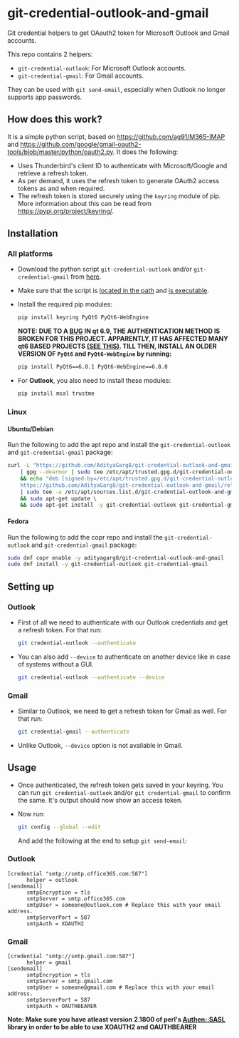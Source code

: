 # git-credential-outlook-and-gmail

Git credential helpers to get OAauth2 token for Microsoft Outlook and Gmail accounts.

This repo contains 2 helpers:

- `git-credential-outlook`: For Microsoft Outlook accounts.
- `git-credential-gmail`: For Gmail accounts.

They can be used with `git send-email`, especially when Outlook no longer supports app passwords.

## How does this work?

It is a simple python script, based on https://github.com/ag91/M365-IMAP and https://github.com/google/gmail-oauth2-tools/blob/master/python/oauth2.py. It does the following:

- Uses Thunderbird's client ID to authenticate with Microsoft/Google and retrieve a refresh token.
- As per demand, it uses the refresh token to generate OAuth2 access tokens as and when required.
- The refresh token is stored securely using the `keyring` module of pip. More information about this can be read from https://pypi.org/project/keyring/.

## Installation

### All platforms

- Download the python script `git-credential-outlook` and/or `git-credential-gmail` from [here](https://github.com/AdityaGarg8/git-credential-outlook-and-gmail/releases/latest).

- Make sure that the script is [located in the path](https://superuser.com/a/284351/62691) and [is executable](https://askubuntu.com/a/229592/18504).

- Install the required pip modules:

  ```bash
  pip install keyring PyQt6 PyQt6-WebEngine
  ```

  **NOTE: DUE TO A [BUG](https://bugreports.qt.io/plugins/servlet/mobile#issue/QTBUG-135786) IN qt 6.9, THE AUTHENTICATION METHOD IS BROKEN FOR THIS PROJECT. APPARENTLY, IT HAS AFFECTED MANY qt6 BASED PROJECTS [(SEE THIS)](https://github.com/qutebrowser/qutebrowser/issues/8535). TILL THEN, INSTALL AN OLDER VERSION OF `PyQt6` and `PyQt6-WebEngine` by running:**

  ```bash
  pip install PyQt6==6.8.1 PyQt6-WebEngine==6.8.0
  ```

- For **Outlook**, you also need to install these modules:

  ```bash
  pip install msal trustme
  ```

### Linux

#### Ubuntu/Debian

Run the following to add the apt repo and install the `git-credential-outlook` and `git-credential-gmail` package:

```bash
curl -L "https://github.com/AdityaGarg8/git-credential-outlook-and-gmail/releases/download/debian/KEY.gpg" \
	| gpg --dearmor | sudo tee /etc/apt/trusted.gpg.d/git-credential-outlook-and-gmail.gpg >/dev/null \
	&& echo "deb [signed-by=/etc/apt/trusted.gpg.d/git-credential-outlook-and-gmail.gpg] \
	https://github.com/AdityaGarg8/git-credential-outlook-and-gmail/releases/download/debian ./" \
	| sudo tee -a /etc/apt/sources.list.d/git-credential-outlook-and-gmail.list \
	&& sudo apt-get update \
	&& sudo apt-get install -y git-credential-outlook git-credential-gmail
```

#### Fedora

Run the following to add the copr repo and install the `git-credential-outlook` and `git-credential-gmail` package:

```bash
sudo dnf copr enable -y adityagarg8/git-credential-outlook-and-gmail
sudo dnf install -y git-credential-outlook git-credential-gmail
```

## Setting up

### Outlook

- First of all we need to authenticate with our Outlook credentials and get a refresh token. For that run:

  ```bash
  git credential-outlook --authenticate
  ```

- You can also add `--device` to authenticate on another device like in case of systems without a GUI.
  ```bash
  git credential-outlook --authenticate --device
  ```

### Gmail

- Similar to Outlook, we need to get a refresh token for Gmail as well. For that run:

  ```bash
  git credential-gmail --authenticate
  ```

- Unlike Outlook, `--device` option is not available in Gmail.

## Usage

- Once authenticated, the refresh token gets saved in your keyring. You can run `git credential-outlook` and/or `git credential-gmail` to confirm the same. It's output should now show an access token.

- Now run:

  ```bash
  git config --global --edit
  ```

  And add the following at the end to setup `git send-email`:

### Outlook

  ```config
  [credential "smtp://smtp.office365.com:587"]
        helper = outlook
  [sendemail]
        smtpEncryption = tls
        smtpServer = smtp.office365.com
        smtpUser = someone@outlook.com # Replace this with your email address.
        smtpServerPort = 587
        smtpAuth = XOAUTH2
  ```

### Gmail

  ```config
  [credential "smtp://smtp.gmail.com:587"]
        helper = gmail
  [sendemail]
        smtpEncryption = tls
        smtpServer = smtp.gmail.com
        smtpUser = someone@gmail.com # Replace this with your email address.
        smtpServerPort = 587
        smtpAuth = OAUTHBEARER
  ```

  **Note: Make sure you have atleast version 2.1800 of perl's [Authen::SASL](https://metacpan.org/dist/Authen-SASL) library in order to be able to use XOAUTH2 and OAUTHBEARER**
